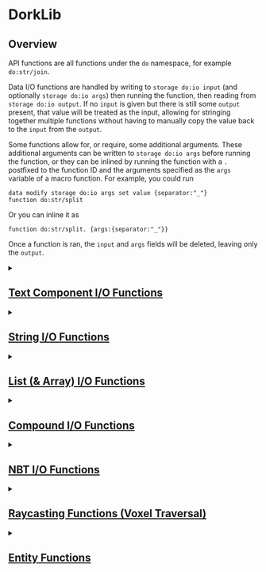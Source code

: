 # DorkLib

## Overview
API functions are all functions under the `do` namespace, for example `do:str/join`.

Data I/O functions are handled by writing to `storage do:io input` (and optionally `storage do:io args`) then running the function, then reading from `storage do:io output`. If no `input` is given but there is still some `output` present, that value will be treated as the input, allowing for stringing together multiple functions without having to manually copy the value back to the `input` from the `output`.

Some functions allow for, or require, some additional arguments. These additional arguments can be written to `storage do:io args` before running the function, or they can be inlined by running the function with a `.` postfixed to the function ID and the arguments specified as the `args` variable of a macro function. For example, you could run
```
data modify storage do:io args set value {separator:"_"}
function do:str/split
```
Or you can inline it as
```
function do:str/split. {args:{separator:"_"}}
```

Once a function is ran, the `input` and `args` fields will be deleted, leaving only the `output`.

<details>
  <summary><h2><u>Text Component I/O Functions</u></h2></summary>

  <details>
  <summary><h3>Resolve Text Component - <code>do:text/resolve</code></h3></summary>

  Resolves the text component. Uses the entity context of the executor. If no entity is executing, entity-dependent text components will become empty strings.
  > `(input: str|compound|list) -> str|compound`
  - `storage do:io input` (*If inlined, use `args.text_component` instead) is a text component.
  - `storage do:io args.text_component` (*Only if inlined*) is a text component. Overrides the `input`.
  </details>

  <details>
  <summary><h3>Flatten Text Component - <code>do:text/flatten</code></h3></summary>

  Flattens the text component into a single string. The text component will be resolved and anything other than "text" components will be ignored.
  > `(input: str|compound|list) -> str`
  - `storage do:io input` is a text component.
  </details>
</details>

<details>
  <summary><h2><u>String I/O Functions</u></h2></summary>

  <details>
  <summary><h3>Concatenate Strings - <code>do:str/join</code></h3></summary>

  Joins a list of strings together, returning a single string. Works with any arbitrary strings by escaping special characters as `"` (or `'`) and `\` before macro concatenation.
  > `(input: list[str, ...], separator: str = "") -> str`
  - `storage do:io input` is a list of strings. Any numerical types will be converted to strings. Any compound, list, or array types will be ignored.
  - `storage do:io args.separator` (*Optional*) is a string. This will be inserted between each string in the inputted list. Defaults to an empty string.
  </details>

  <details>
  <summary><h3>Split Strings - <code>do:str/split</code></h3></summary>

  Splits a strings by some separator. (e.g. `"a.b.c"` with separator = `"."` -> `["a","b","c"]`)
  > `(input: str, separator: str, max_splits: int = 2147483647) -> list[str, ...]`
  - `storage do:io input` is a string.
  - `storage do:io args.separator` is a non-empty string.
  - `storage do:io args.max_splits` (*Optional*) is a positive integer. Defaults to the integer limit.
  </details>

  <details>
  <summary><h3>Convert to Lowercase - <code>do:str/lower</code></h3></summary>

  Converts each character in the string to its lowercase counterpart, if possible. Uses [this mapping](https://www.ibm.com/docs/en/i/7.3.0?topic=tables-unicode-uppercase-lowercase-conversion-mapping-table) of unicode characters.
  > `(input: str) -> str`
  - `storage do:io input` is a string.
  </details>

  <details>
  <summary><h3>Convert to Uppercase - <code>do:str/upper</code></h3></summary>

  Converts each character in the string to its uppercase counterpart, if possible. Uses [this mapping](https://www.ibm.com/docs/en/i/7.3.0?topic=tables-unicode-lowercase-uppercase-conversion-mapping-table) of unicode characters.
  > `(input: str) -> str`
  - `storage do:io input` is a string.
  </details>

  <details>
  <summary><h3>Convert to Alphanumeric - <code>do:str/alphanumeric</code></h3></summary>

  Converts each character in the string to an alphanumeric character (`0-9`, `a-z`, or `A-Z`) or an underscore (`_`). Many characters which are alphanumeric symbol variations (such as accented letters, alternate fonts, etc.) are respectively converted to their ASCII counterparts (e.g. `é` -> `e`).
  > `(input: str) -> str`
  - `storage do:io input` is a string.
  </details>

  <details>
  <summary><h3>Get Characters (respecting surrogate pairs) - <code>do:str/chars</code></h3></summary>

  Gets a list of the characters in the string **without** splitting apart surrogate pairs.
  > `(input: str) -> list[str, ...]`
  - `storage do:io input` is a string.
  </details>

  <details>
  <summary><h3>Escape Double-Quotes - <code>do:str/escape/double_quote</code></h3></summary>

  Inserts backslash characters before each `\` and `"` character. Also replaces several special characters with their respective escape sequences (e.g. `\n`).
  > `(input: str) -> str`
  - `storage do:io input` is a string.
  </details>

  <details>
  <summary><h3>Escape Single-Quotes - <code>do:str/escape/single_quote</code></h3></summary>

  Inserts backslash characters before each `\` and `'` character. Also replaces several special characters with their respective escape sequences (e.g. `\n`).
  > `(input: str) -> str`
  - `storage do:io input` is a string.
  </details>
</details>

<details>
  <summary><h2><u>List (& Array) I/O Functions</u></h2></summary>

  <details>
  <summary><h3>Get the Index of a Value in a List - <code>do:list/index</code></h3></summary>

  Gets the index of a value in a list.
  > `(input: list) -> int`
  - `storage do:io input` is a list.
  - `storage do:io args.value` is any value.
  </details>
</details>

<details>
  <summary><h2><u>Compound I/O Functions</u></h2></summary>

  <details>
  <summary><h3>Get the Items of a Compound - <code>do:compound/items</code></h3></summary>

  Gets a list of the key-value pairs of the compound. Each element of the output list is a compound with a `"key"` and `"value"` child. They, respectively, store the key and the value associated with that key in the input compound.
  > `(input: compound) -> list[compound, ...]`
  - `storage do:io input` is a compound.
  </details>

  <details>
  <summary><h3>Get the Keys of a Compound - <code>do:compound/keys</code></h3></summary>

  Gets a list of the keys of the compound.
  > `(input: compound) -> list[str, ...]`
  - `storage do:io input` is a compound.
  </details>

  <details>
  <summary><h3>Get the Values of a Compound - <code>do:compound/values</code></h3></summary>

  Gets a list of the values associated with each key of the compound.
  > `(input: compound) -> list[Any, ...]`
  - `storage do:io input` is a compound.
  </details>

  <details>
  <summary><h3>Get the Value of a Key in a Compound - <code>do:compound/get</code></h3></summary>

  Gets the value associated with the "key" argument. If the key is not present in the compound, the "default" argument is used. If no default is provided, the function fails.
  > `(input: compound, key: str, default: Any = None) -> Any`
  - `storage do:io input` is a compound.
  - `storage do:io args.key` is a string.
  - `storage do:io args.default` (*Optional*) is any value.
  </details>

  <details>
  <summary><h3>Dump Compound as Components List - <code>do:compound/write_components</code></h3></summary>

  Converts an NBT compound into a string containing its key-value pairs separated by equals signs and wrapped in square brackets. e.g. `{"minecraft:custom_name":"Bob"}` -> `[minecraft:custom_name="Bob"]`
  > `(input: Any) -> str`
  - `storage do:io input` is a compound of *component*:*value* pairs.
  - `storage do:io args.predicates` (*Optional*) is a compound of *component*:*component-predicate* pairs. Each key-value pair gets inserted with `~` as the key-value separator instead of `=`. *(Note to self: should change this to a list of compound items so that multiple predicates can be specified)*
  - `storage do:io args.components` (*Optional*) is a list of component IDs. Each component ID gets inserted without a paired value.
  </details>
</details>

<details>
  <summary><h2><u>NBT I/O Functions</u></h2></summary>

  <details>
  <summary><h3>Get Data Type - <code>do:nbt/type</code></h3></summary>

  Gets the data type of the input. The options are `byte`, `short`, `int`, `long`, `float`, `double`, `string`, `compound`, `list`, `byte_array`, `int_array`, and `long_array`.
  > `(input: Any) -> str`
  - `storage do:io input` is any value.
  </details>

  <details>
  <summary><h3>Read SNBT - <code>do:nbt/read_snbt</code></h3></summary>

  Converts a string containing SNBT into the NBT object that it represents.
  > `(input: str) -> Any`
  - `storage do:io input` is a string containing SNBT.
  </details>

  <details>
  <summary><h3>Dump NBT as SNBT - <code>do:nbt/write_snbt</code></h3></summary>

  Converts any NBT object into a string containing its SNBT representation. This is different from `/data modify ... <op> string ...` as it wraps strings in quote marks and accepts compound, list, and array types. 
  > `(input: Any) -> str`
  - `storage do:io input` is any value.
  </details>

  <details>
  <summary><h3>Dump NBT as JSON - <code>do:nbt/write_json</code></h3></summary>

  Converts any NBT object into a string containing its JSON representation.
  > `(input: Any) -> str`
  - `storage do:io input` is any value.
  - `storage do:io args.byte_as_boolean` (*Optional*) is a boolean. If true, `0b` and `1b` will be written as `false` and `true` respectively.
  </details>
</details>

<details>
  <summary><h2><u>Raycasting Functions (Voxel Traversal)</u></h2></summary>

  These functions use a voxel traversal algorithm, so they are both very efficient and very precise. The current implementation does not take into account the physical hitboxes of blocks, and ignores entities.

  <details>
  <summary><h3>Raycast to Block - <code>do:raycast/to_block</code></h3></summary>

  Casts a ray in the direction of execution, then runs a function at the centre of the first block it hits. Entities are ignored. If no block is encountered, stops after "max_distance". Current implementation assumes that all block hitboxes are cubes.
  > `(function: str, require_hit: bool = False, max_distance: num = 64) -> None`
  - `storage do:io args.function` is a string containing a function ID.
  - `storage do:io args.require_hit` (*Optional*) is a boolean. If true, the function will only run if the ray hits a block. Defaults to *false*.
  - `storage do:io args.max_distance` (*Optional*) is a positive number. Specifies the maximum distance that the ray can travel before stopping. Defaults to *64* blocks.
  - `storage do:io args.location_condition` (*Optional*) is a predicate ID or inlined predicate. The condition for what blocks/fluids can be hit. The predicate is ran at the centre of each block that the ray intersects with. Defaults to *any block that is not air, cave_air, or void_air*.
  </details>

  <details>
  <summary><h3>Raycast to Inner Block Edge - <code>do:raycast/to_inner_edge</code></h3></summary>

  Casts a ray in the direction of execution, then runs a function at the inner edge of the first block it hits (always inside the block). Entities are ignored. If no block is encountered, stops after "max_distance". Current implementation assumes that all block hitboxes are cubes.
  > `(function: str, require_hit: bool = False, max_distance: num = 64) -> None`
  - `storage do:io args.function` is a string containing a function ID.
  - `storage do:io args.require_hit` (*Optional*) is a boolean. If true, the function will only run if the ray hits a block. Defaults to *false*.
  - `storage do:io args.max_distance` (*Optional*) is a positive number. Specifies the maximum distance that the ray can travel before stopping. Defaults to *64*.
  - `storage do:io args.location_condition` (*Optional*) is a predicate ID or inlined predicate. The condition for what blocks/fluids can be hit. The predicate is ran at the centre of each block that the ray intersects with. Defaults to *any block that is not air, cave_air, or void_air*.
  </details>

  <details>
  <summary><h3>Raycast to Outer Block Edge - <code>do:raycast/to_outer_edge</code></h3></summary>

  Casts a ray in the direction of execution, then runs a function on the outer edge of the first block it hits (never inside the block). Entities are ignored. If no block is encountered, stops after "max_distance". Current implementation assumes that all block hitboxes are cubes.
  > `(function: str, require_hit: bool = False, max_distance: num = 64) -> None`
  - `storage do:io args.function` is a string containing a function ID.
  - `storage do:io args.require_hit` (*Optional*) is a boolean. If true, the function will only run if the ray hits a block. Defaults to *false*.
  - `storage do:io args.max_distance` (*Optional*) is a positive number. Specifies the maximum distance that the ray can travel before stopping. Defaults to *64*.
  - `storage do:io args.location_condition` (*Optional*) is a predicate ID or inlined predicate. The condition for what blocks/fluids can be hit. The predicate is ran at the centre of each block that the ray intersects with. Defaults to *any block that is not air, cave_air, or void_air*.
  </details>
</details>

<details>
  <summary><h2><u>Entity Functions</u></h2></summary>

  <details>
  <summary><h3>Get UUID (Integer Array, Fast) - <code>do:entity/get_uuid</code></h3></summary>

  Gets the UUID of the executing entity without serialising its NBT data. Most useful for players.
  > `() -> tuple[int,int,int,int]`
  </details>

  <details>
  <summary><h3>Get UUID (Hexadecimal) - <code>do:entity/get_uuid_repr</code></h3></summary>

  Gets the hexadecimal representation of an entity's UUID.
  > `() -> string`
  </details>

  <details>
  <summary><h3>Get Entity Reference (UUID or Name) - <code>do:entity/get_entity_repr</code></h3></summary>

  For non-player entities, it gets hexadecimal representation of the entity's UUID. For players, it gets their username.
  > `() -> string`
  </details>

  <details>
  <summary><h3>Execute as entity matching UUID - <code>do:target/uuid</code></h3></summary>

  Targets the entity whose UUID matches the input integer array UUID. This function always succeeds, even if an entity is not found.
  > `(input: tuple[int,int,int,int], function: str) -> None`
  - `storage do:io input` (*If inlined, use `args.uuid` instead) is an int-array UUID.
  - `storage do:io args.uuid` (*Only if inlined*; *Optional if `args.uuid__from` is specified*) is an int-array UUID. Overrides the `input`.
  - `storage do:io args.uuid__from` (*Only if inlined*; *Optional if `args.uuid` is specified*) is a source to fetch the UUID from. Overrides `args.uuid`.
  - `storage do:io args.function` is a string containing a function ID.
  </details>

  <details>
  <summary><h3>Execute as Projectiles - <code>do:target/projectiles</code></h3></summary>

  Targets all entities whose `origin` is the executing entity. This includes all entities with an origin, including fishing bobbers, et cetera. This function always succeeds, even if an entity is not found.
  > `(function: str) -> None`
  - `storage do:io args.function` is a string containing a function ID.
  - `storage do:io args.type` (*Optional*) is a string containing an entity type ID or a hash-prefixes entity type tag. If omitted, all entity types will be included.
  </details>

  <details>
  <summary><h3>Execute as "Looking At" Entity - <code>do:target/looking_at</code></h3></summary>

  Targets the entity which the executing entity is looking at (based on the `looking_at` sub-predicate). The executing entity must be a Player. This function always succeeds, even if an entity is not found.
  > `(function: str) -> None`
  - `storage do:io args.function` is a string containing a function ID.
  </details>

  <details>
  <summary><h3>Execute as Allay's Liked Player - <code>do:target/liked_player</code></h3></summary>

  Targets the `liked_player` of the executing entity. The executing entity must be an Allay. This function always succeeds, even if an entity is not found.
  > `(function: str) -> None`
  - `storage do:io args.function` is a string containing a function ID.
  </details>

  <details>
  <summary><h3>Execute as Warden's Anger Suspects - <code>do:target/anger_suspects</code></h3></summary>

  Targets the `anger.suspects` of the executing entity. The executing entity must be a Warden. This function always succeeds, even if an entity is not found.
  > `(function: str) -> None`
  - `storage do:io args.function` is a string containing a function ID.
  </details>

  <details>
  <summary><h3>Execute as Item Entity's Target (Owner) - <code>do:target/item_target</code></h3></summary>

  Targets the `Owner` of the executing entity. The executing entity must be an Item Entity. This function always succeeds, even if an entity is not found.
  > `(function: str) -> None`
  - `storage do:io args.function` is a string containing a function ID.
  </details>

  <details>
  <summary><h3>Execute as Warden's Anger Suspects - <code>do:target/anger_suspects</code></h3></summary>

  <details>
  <summary><h3>Remove Entity Discretely - <code>function do:entity/remove</code></h3></summary>

  Kills the entity without any death animation, loot/xp drops, or vibrations occurring. Strictly speaking, it dismounts the entity's passengers, teleports the entity to the lowest y-position directly below them, then kills them. 

  This function is useful for non-mob entities too, such as markers, as using `/kill` would normally create a vibration at the location of the marker entity - [MC-220397](https://bugs.mojang.com/browse/MC/issues/MC-220397).

  This may also be chained in `/execute` as `if function do:remove_entity` to kill an entity which was temporarily summoned with the `summon` sub-command. **Note** that you should make sure to position as the entity *before* running this function as the teleport into the void may cause issues. Unfortunately, I can't make the function teleport the entity into the void, then kill it, then teleport it back - [MC-276062](https://bugs.mojang.com/browse/MC/issues/MC-276062).

  This is not intended to be ran as a player but, if it is, they will be killed as if `doImmediateRespawn` is true, `keepInventory` is true, and `showDeathMessages` is false, but without actually changing the gamerules. The player will not be teleported into the void, meaning the death will still trigger sculk sensors and a hurt sound will play. However, this means `entity_hurt_player` advancement triggers will run at the correct location and the `LastDeathLocation` will be saved correctly. Any scoreboards tracking the `custom:deaths` or `deathCount` stats will still increase.
  </details>

  <details>
  <summary><h3>Summon Passenger - <code>function do:summon/passenger</code></h3></summary>

  Summons an entity which immediately mounts the executing entity, and then optionally runs a function.
  > `(input: str|None, id: str|None = None, nbt: compound|None = None, function: str|None = None) -> str`
  - `storage do:io input` (*If inlined, use `args.id` instead*) is an entity type ID.
  - `storage do:io args.id` (*Only if inlined*) is an entity type ID. Overrides the `input`.
  - `storage do:io args.nbt` (*Optional*) is an NBT compound of tags to summon the entity with. If specified, the entity is summoned with that data directly. If omitted, the entity is summoned with default randomness. `UUID` and `Pos` tags are ignored.
  - `storage do:io args.function` (*Optional*) is a function ID (without macro arguments) to run as the entity immediately after it mounts its vehicle. If omitted, no function is ran.

  e.g.
  ```
  execute as @n[type=chicken] run function do:summon/passenger {args:{id:"minecraft:zombie",nbt:{IsBaby:1b},function:"namespace:test"}}
  ```

  </details>
</details>

<details>
  <summary><h2><u>Block Functions</u></h2></summary>

  <details>
  <summary><h3>Block State - <code>do:block/block_state</code></h3></summary>

  Gets the `block_state` object of the block at that location.
  > `-> compound`
  </details>
</details>

<details>
  <summary><h2><u>Dynamic Functions API</u></h2></summary>

  <details>
  <summary><h3>Creates a Dynamic Function - <code>do:dynamic_function/add</code></h3></summary>

  Registers a dynamic function.
  > `(id: str, commands_per_entry: int) -> None`
  - `storage do:io args.id` is a namespaced ID.
  - `storage do:io args.commands_per_entry` Specifies the number of grouped commands per entry. Minimum 1, maximum 4. Influences the maximum number of entries for that dynamic function (= 1024//commands_per_entry).

  </details>

  <details>
  <summary><h3>Remove a Dynamic Function - <code>do:dynamic_function/remove</code></h3></summary>

  Deletes a dynamic function from the registry.
  > `(id: str) -> None`
  - `storage do:io args.id` is a namespaced ID.

  </details>

  <details>
  <summary><h3>Run a Dynamic Function - <code>do:dynamic_function/run</code></h3></summary>

  Runs a dynamic function.
  > `(id: str) -> None`
  - `storage do:io args.id` is a namespaced ID.

  </details>

  <details>
  <summary><h3>Add an entry to a Dynamic Function - <code>do:dynamic_function/modify/add_entry</code></h3></summary>

  Runs a dynamic function.
  > `(id: str, name: str|int, commands: list[str, ...]) -> None`
  - `storage do:io args.id` is a namespaced ID.
  - `storage do:io args.name` is a lowercase alphanumeric identifier (namespaced ID but without the namespace). There must not already be an entry with this name in the dynamic function.
  - `storage do:io args.commands` is a list of strings containing commands. The number of commands in the list must be equal to the commands_per_entry of the dynamic function. The commands must be parseable with the current function-permission-level.

  </details>

  <details>
  <summary><h3>Remove an entry from a Dynamic Function - <code>do:dynamic_function/modify/remove_entry</code></h3></summary>

  Runs a dynamic function.
  > `(id: str, name: str|int) -> None`
  - `storage do:io args.id` is a namespaced ID.
  - `storage do:io args.name` is a lowercase alphanumeric identifier (namespaced ID but without the namespace).

  </details>
</details>
